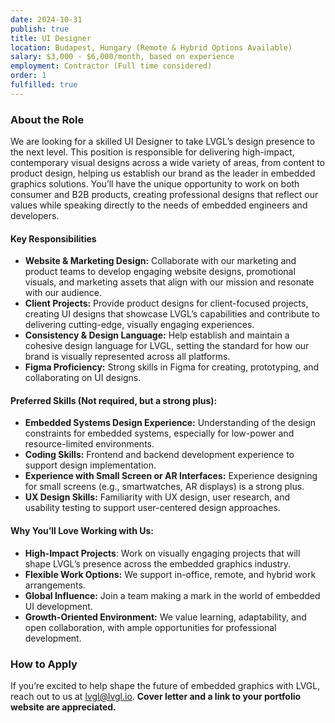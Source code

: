 ```yaml
---
date: 2024-10-31
publish: true
title: UI Designer
location: Budapest, Hungary (Remote & Hybrid Options Available)
salary: $3,000 - $6,000/month, based on experience
employment: Contractor (Full time considered)
order: 1
fulfilled: true
---
```


### About the Role

We are looking for a skilled UI Designer to take LVGL’s design presence to the next level. This position is responsible for delivering high-impact, contemporary visual designs across a wide variety of areas, from content to product design, helping us establish our brand as the leader in embedded graphics solutions. You’ll have the unique opportunity to work on both consumer and B2B products, creating professional designs that reflect our values while speaking directly to the needs of embedded engineers and developers.

#### Key Responsibilities

- **Website & Marketing Design:** Collaborate with our marketing and product teams to develop engaging website designs, promotional visuals, and marketing assets that align with our mission and resonate with our audience.
- **Client Projects:** Provide product designs for client-focused projects, creating UI designs that showcase LVGL’s capabilities and contribute to delivering cutting-edge, visually engaging experiences.
- **Consistency & Design Language:** Help establish and maintain a cohesive design language for LVGL, setting the standard for how our brand is visually represented across all platforms.
- **Figma Proficiency:** Strong skills in Figma for creating, prototyping, and collaborating on UI designs.

#### Preferred Skills (Not required, but a strong plus):

- **Embedded Systems Design Experience:** Understanding of the design constraints for embedded systems, especially for low-power and resource-limited environments.
- **Coding Skills:** Frontend and backend development experience to support design implementation.
- **Experience with Small Screen or AR Interfaces:** Experience designing for small screens (e.g., smartwatches, AR displays) is a strong plus.
- **UX Design Skills:** Familiarity with UX design, user research, and usability testing to support user-centered design approaches.

#### Why You’ll Love Working with Us:

- **High-Impact Projects**: Work on visually engaging projects that will shape LVGL’s presence across the embedded graphics industry.
- **Flexible Work Options:** We support in-office, remote, and hybrid work arrangements.
- **Global Influence:** Join a team making a mark in the world of embedded UI development.
- **Growth-Oriented Environment:** We value learning, adaptability, and open collaboration, with ample opportunities for professional development.

### How to Apply

If you’re excited to help shape the future of embedded graphics with LVGL, reach out to us at [lvgl@lvgl.io](mailto:lvgl@lvgl.io). **Cover letter and a link to your portfolio website are appreciated.**
